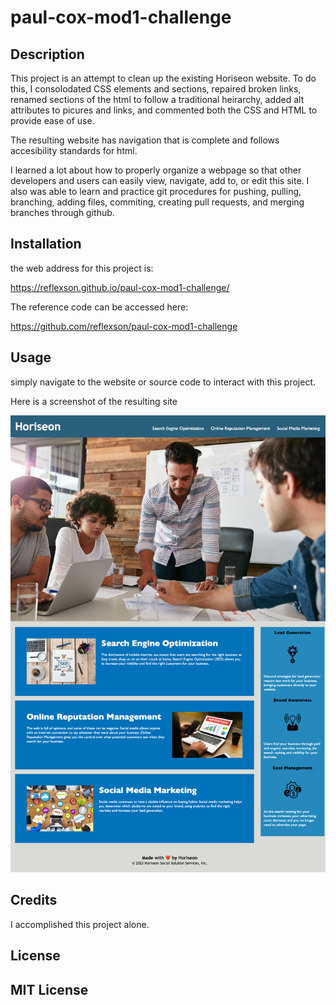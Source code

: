 # paul-cox-mod1-challenge


## Description

This project is an attempt to clean up the existing Horiseon website. To do this, I consolodated CSS elements and sections, repaired broken links, renamed sections of the html to follow a traditional heirarchy, added alt attributes to picures and links, and commented both the CSS and HTML to provide ease of use. 

The resulting website has navigation that is complete and follows accesibility standards for html. 

I learned a lot about how to properly organize a webpage so that other developers and users can easily view, navigate, add to, or edit this site. I also was able to learn and practice git procedures for pushing, pulling, branching, adding files, commiting, creating pull requests, and merging branches through github.


## Installation

the web address for this project is:

https://reflexson.github.io/paul-cox-mod1-challenge/

The reference code can be accessed here:

https://github.com/reflexson/paul-cox-mod1-challenge

## Usage

simply navigate to the website or source code to interact with this project.

Here is a screenshot of the resulting site

![alt text](assets/images/screenshot.png)

## Credits

I accomplished this project alone.

## License

MIT License
---

